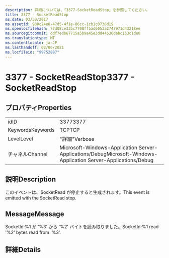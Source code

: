 ```yaml
---
description: 詳細については、「3377-SocketReadStop」を参照してください。
title: 3377 - SocketReadStop
ms.date: 03/30/2017
ms.assetid: 980c24e8-47d5-4f1e-86cc-1cb1c0736d19
ms.openlocfilehash: 77d08ce33bc7708ff5ad6053a2747971d43218ee
ms.sourcegitcommit: ddf7edb67715a5b9a45e3dd44536dabc153c1de0
ms.translationtype: MT
ms.contentlocale: ja-JP
ms.lasthandoff: 02/06/2021
ms.locfileid: "99752887"
---
```

# <a name="3377---socketreadstop"></a><span data-ttu-id="9ba1e-103">3377 - SocketReadStop</span><span class="sxs-lookup"><span data-stu-id="9ba1e-103">3377 - SocketReadStop</span></span>

## <a name="properties"></a><span data-ttu-id="9ba1e-104">プロパティ</span><span class="sxs-lookup"><span data-stu-id="9ba1e-104">Properties</span></span>  
  
|||  
|-|-|  
|<span data-ttu-id="9ba1e-105">id</span><span class="sxs-lookup"><span data-stu-id="9ba1e-105">ID</span></span>|<span data-ttu-id="9ba1e-106">3377</span><span class="sxs-lookup"><span data-stu-id="9ba1e-106">3377</span></span>|  
|<span data-ttu-id="9ba1e-107">Keywords</span><span class="sxs-lookup"><span data-stu-id="9ba1e-107">Keywords</span></span>|<span data-ttu-id="9ba1e-108">TCP</span><span class="sxs-lookup"><span data-stu-id="9ba1e-108">TCP</span></span>|  
|<span data-ttu-id="9ba1e-109">Level</span><span class="sxs-lookup"><span data-stu-id="9ba1e-109">Level</span></span>|<span data-ttu-id="9ba1e-110">"詳細"</span><span class="sxs-lookup"><span data-stu-id="9ba1e-110">Verbose</span></span>|  
|<span data-ttu-id="9ba1e-111">チャネル</span><span class="sxs-lookup"><span data-stu-id="9ba1e-111">Channel</span></span>|<span data-ttu-id="9ba1e-112">Microsoft-Windows-Application Server-Applications/Debug</span><span class="sxs-lookup"><span data-stu-id="9ba1e-112">Microsoft-Windows-Application Server-Applications/Debug</span></span>|  
  
## <a name="description"></a><span data-ttu-id="9ba1e-113">説明</span><span class="sxs-lookup"><span data-stu-id="9ba1e-113">Description</span></span>  

 <span data-ttu-id="9ba1e-114">このイベントは、SocketRead が停止すると生成されます。</span><span class="sxs-lookup"><span data-stu-id="9ba1e-114">This event is emitted with the SocketRead stop.</span></span>  
  
## <a name="message"></a><span data-ttu-id="9ba1e-115">Message</span><span class="sxs-lookup"><span data-stu-id="9ba1e-115">Message</span></span>  

 <span data-ttu-id="9ba1e-116">SocketId:%1 が '%3' から '%2' バイトを読み取りました。</span><span class="sxs-lookup"><span data-stu-id="9ba1e-116">SocketId:%1 read '%2' bytes read from '%3'.</span></span>  
  
## <a name="details"></a><span data-ttu-id="9ba1e-117">詳細</span><span class="sxs-lookup"><span data-stu-id="9ba1e-117">Details</span></span>
